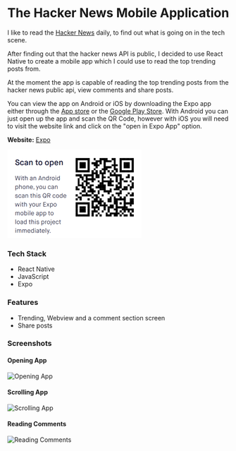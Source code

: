 # The Hacker News Mobile Application

I like to read the [Hacker News](https://news.ycombinator.com/) daily, to find out what is going on in the tech scene. 

After finding out that the hacker news API is public, I decided to use React Native to create a mobile app which I could use to read the top trending posts from.

At the moment the app is capable of reading the top trending posts from the hacker news public api, view comments and share posts.

You can view the app on Android or iOS by downloading the Expo app either through the [App store](https://itunes.apple.com/app/apple-store/id982107779) or the [Google Play Store](https://play.google.com/store/apps/details?id=host.exp.exponent&referrer=www). With Android you can just open up the app and scan the QR Code, however with iOS you will need to visit the website link and click on the "open in Expo App" option.

<b>Website:</b> [Expo](https://expo.io/@bitvivaz/the-hacker-news)

<img src="/screenshots/QRCode.png" height="200" />

### Tech Stack

- React Native
- JavaScript
- Expo

### Features

- Trending, Webview and a comment section screen
- Share posts

### Screenshots

#### Opening App
![Opening App](screenshots/OpeningApp.gif)
#### Scrolling App
![Scrolling App](screenshots/ScrollingApp.gif)
#### Reading Comments
![Reading Comments](screenshots/ReadingComments.gif)
